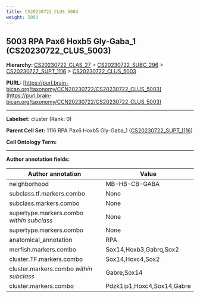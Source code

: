 ```yaml
---
title: CS20230722_CLUS_5003
weight: 5003
---
```

## 5003 RPA Pax6 Hoxb5 Gly-Gaba_1 (CS20230722_CLUS_5003)
<b>Hierarchy: </b>
[CS20230722_CLAS_27](../CS20230722_CLAS_27) >
[CS20230722_SUBC_296](../CS20230722_SUBC_296) >
[CS20230722_SUPT_1116](../CS20230722_SUPT_1116) >
[CS20230722_CLUS_5003](../CS20230722_CLUS_5003)

**PURL:** [https://purl.brain-bican.org/taxonomy/CCN20230722/CS20230722_CLUS_5003](https://purl.brain-bican.org/taxonomy/CCN20230722/CS20230722_CLUS_5003)

---


**Labelset:** cluster (Rank: 0)

**Parent Cell Set:** 1116 RPA Pax6 Hoxb5 Gly-Gaba_1 ([CS20230722_SUPT_1116](../CS20230722_SUPT_1116))



**Cell Ontology Term:** 

[MARKER GENES.]: #


---

[TRANSFERRED ANNOTATIONS.]: #


[AUTHOR ANNOTATION FIELDS.]: #


**Author annotation fields:**

| Author annotation | Value |
|-------------------|-------|
|neighborhood|MB-HB-CB-GABA|
|subclass.tf.markers.combo|None|
|subclass.markers.combo|None|
|supertype.markers.combo _within subclass_|None|
|supertype.markers.combo|None|
|anatomical_annotation|RPA|
|merfish.markers.combo|Sox14,Hoxb3,Gabrq,Sox2|
|cluster.TF.markers.combo|Sox14,Hoxc4,Sox2|
|cluster.markers.combo _within subclass_|Gabre,Sox14|
|cluster.markers.combo|Pdzk1ip1,Hoxc4,Sox14,Gabre|
